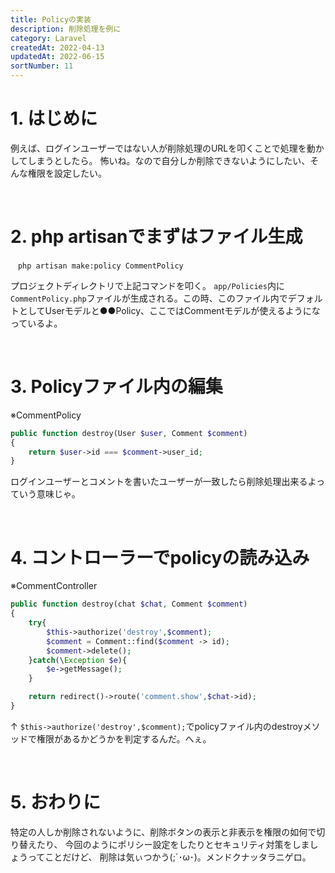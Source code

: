 ```yaml
---
title: Policyの実装
description: 削除処理を例に
category: Laravel
createdAt: 2022-04-13
updatedAt: 2022-06-15
sortNumber: 11
---
```

# 1. はじめに
例えば、ログインユーザーではない人が削除処理のURLを叩くことで処理を動かしてしまうとしたら。
怖いね。なので自分しか削除できないようにしたい、そんな権限を設定したい。

<br>

# 2.  php artisanでまずはファイル生成

```
　php artisan make:policy CommentPolicy
```

プロジェクトディレクトリで上記コマンドを叩く。
`app/Policies`内に`CommentPolicy.php`ファイルが生成される。この時、このファイル内でデフォルトとしてUserモデルと●●Policy、ここではCommentモデルが使えるようになっているよ。

<br>

# 3. Policyファイル内の編集
※CommentPolicy
```php
public function destroy(User $user, Comment $comment)
{
    return $user->id === $comment->user_id;
}
```
ログインユーザーとコメントを書いたユーザーが一致したら削除処理出来るよっていう意味じゃ。

<br>

# 4. コントローラーでpolicyの読み込み
※CommentController
```php
public function destroy(chat $chat, Comment $comment)
{
    try{
        $this->authorize('destroy',$comment);
        $comment = Comment::find($comment -> id);
        $comment->delete();
    }catch(\Exception $e){
        $e->getMessage();
    }

    return redirect()->route('comment.show',$chat->id);
}
```
↑
`$this->authorize('destroy',$comment);`でpolicyファイル内のdestroyメソッドで権限があるかどうかを判定するんだ。へぇ。

<br>

# 5. おわりに
特定の人しか削除されないように、削除ボタンの表示と非表示を権限の如何で切り替えたり、
今回のようにポリシー設定をしたりとセキュリティ対策をしましょうってことだけど、
削除は気ぃつかう(;´･ω･)。メンドクナッタラニゲロ。


<br>
